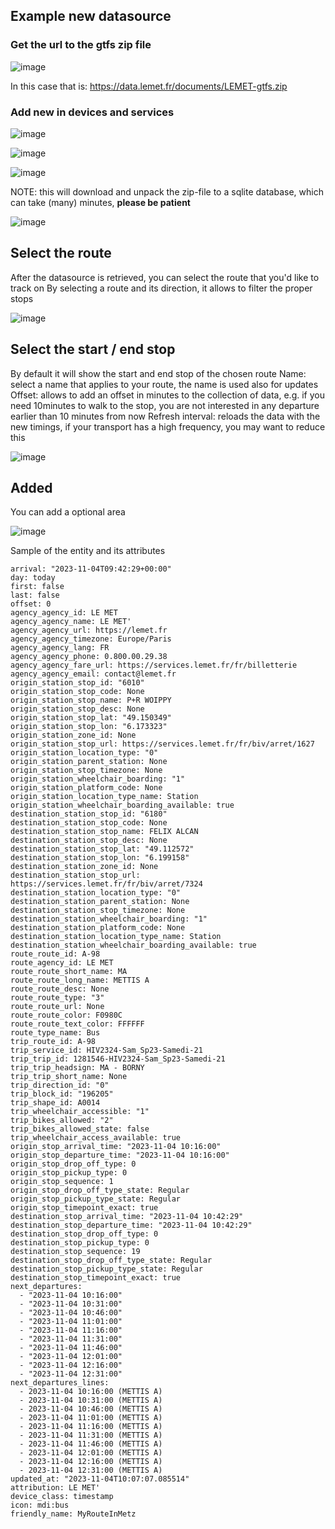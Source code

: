 ## Example new datasource

### Get the url to the gtfs zip file
![image](https://github.com/vingerha/gtfs2/assets/44190435/d5402bb0-17a5-41e8-ac95-652ecb06bb98)

In this case that is: https://data.lemet.fr/documents/LEMET-gtfs.zip

### Add new in devices and services

![image](https://github.com/vingerha/gtfs2/assets/44190435/ed7e8fbe-c3b9-4337-982f-74da5ea6e3dd)

![image](https://github.com/vingerha/gtfs2/assets/44190435/7dd77425-07f8-45d0-8d0c-d9948fca6fbb)

![image](https://github.com/vingerha/gtfs2/assets/44190435/3688925f-63cd-451a-9db1-313a028c2188)

NOTE: this will download and unpack the zip-file to a sqlite database, which can take (many) minutes, **please be patient**

![image](https://github.com/vingerha/gtfs2/assets/44190435/02ab24ed-c10d-43e5-8c3e-f221044a1a9e)

## Select the route

After the datasource is retrieved, you can select the route that you'd like to track on 
By selecting a route and its direction, it allows to filter the proper stops

![image](https://github.com/vingerha/gtfs2/assets/44190435/80d133c5-b00e-43f8-aef0-c203eba4eb6b)

## Select the start / end stop

By default it will show the start and end stop of the chosen route
Name: select a name that applies to your route, the name is used also for updates
Offset: allows to add an offset in minutes to the collection of data, e.g. if you need 10minutes to walk to the stop, you are not interested in any departure earlier than 10 minutes from now
Refresh interval: reloads the data with the new timings, if your transport has a high frequency, you may want to reduce this

![image](https://github.com/vingerha/gtfs2/assets/44190435/8007911c-f1c7-406c-9295-4d132df07ab6)

## Added

You can add a optional area

![image](https://github.com/vingerha/gtfs2/assets/44190435/f2f855f9-bc07-405d-8b0b-09b3da7e4f79)

Sample of the entity and its attributes
```
arrival: "2023-11-04T09:42:29+00:00"
day: today
first: false
last: false
offset: 0
agency_agency_id: LE MET
agency_agency_name: LE MET'
agency_agency_url: https://lemet.fr
agency_agency_timezone: Europe/Paris
agency_agency_lang: FR
agency_agency_phone: 0.800.00.29.38
agency_agency_fare_url: https://services.lemet.fr/fr/billetterie
agency_agency_email: contact@lemet.fr
origin_station_stop_id: "6010"
origin_station_stop_code: None
origin_station_stop_name: P+R WOIPPY
origin_station_stop_desc: None
origin_station_stop_lat: "49.150349"
origin_station_stop_lon: "6.173323"
origin_station_zone_id: None
origin_station_stop_url: https://services.lemet.fr/fr/biv/arret/1627
origin_station_location_type: "0"
origin_station_parent_station: None
origin_station_stop_timezone: None
origin_station_wheelchair_boarding: "1"
origin_station_platform_code: None
origin_station_location_type_name: Station
origin_station_wheelchair_boarding_available: true
destination_station_stop_id: "6180"
destination_station_stop_code: None
destination_station_stop_name: FELIX ALCAN
destination_station_stop_desc: None
destination_station_stop_lat: "49.112572"
destination_station_stop_lon: "6.199158"
destination_station_zone_id: None
destination_station_stop_url: https://services.lemet.fr/fr/biv/arret/7324
destination_station_location_type: "0"
destination_station_parent_station: None
destination_station_stop_timezone: None
destination_station_wheelchair_boarding: "1"
destination_station_platform_code: None
destination_station_location_type_name: Station
destination_station_wheelchair_boarding_available: true
route_route_id: A-98
route_agency_id: LE MET
route_route_short_name: MA
route_route_long_name: METTIS A
route_route_desc: None
route_route_type: "3"
route_route_url: None
route_route_color: F0980C
route_route_text_color: FFFFFF
route_type_name: Bus
trip_route_id: A-98
trip_service_id: HIV2324-Sam_Sp23-Samedi-21
trip_trip_id: 1281546-HIV2324-Sam_Sp23-Samedi-21
trip_trip_headsign: MA - BORNY
trip_trip_short_name: None
trip_direction_id: "0"
trip_block_id: "196205"
trip_shape_id: A0014
trip_wheelchair_accessible: "1"
trip_bikes_allowed: "2"
trip_bikes_allowed_state: false
trip_wheelchair_access_available: true
origin_stop_arrival_time: "2023-11-04 10:16:00"
origin_stop_departure_time: "2023-11-04 10:16:00"
origin_stop_drop_off_type: 0
origin_stop_pickup_type: 0
origin_stop_sequence: 1
origin_stop_drop_off_type_state: Regular
origin_stop_pickup_type_state: Regular
origin_stop_timepoint_exact: true
destination_stop_arrival_time: "2023-11-04 10:42:29"
destination_stop_departure_time: "2023-11-04 10:42:29"
destination_stop_drop_off_type: 0
destination_stop_pickup_type: 0
destination_stop_sequence: 19
destination_stop_drop_off_type_state: Regular
destination_stop_pickup_type_state: Regular
destination_stop_timepoint_exact: true
next_departures:
  - "2023-11-04 10:16:00"
  - "2023-11-04 10:31:00"
  - "2023-11-04 10:46:00"
  - "2023-11-04 11:01:00"
  - "2023-11-04 11:16:00"
  - "2023-11-04 11:31:00"
  - "2023-11-04 11:46:00"
  - "2023-11-04 12:01:00"
  - "2023-11-04 12:16:00"
  - "2023-11-04 12:31:00"
next_departures_lines:
  - 2023-11-04 10:16:00 (METTIS A)
  - 2023-11-04 10:31:00 (METTIS A)
  - 2023-11-04 10:46:00 (METTIS A)
  - 2023-11-04 11:01:00 (METTIS A)
  - 2023-11-04 11:16:00 (METTIS A)
  - 2023-11-04 11:31:00 (METTIS A)
  - 2023-11-04 11:46:00 (METTIS A)
  - 2023-11-04 12:01:00 (METTIS A)
  - 2023-11-04 12:16:00 (METTIS A)
  - 2023-11-04 12:31:00 (METTIS A)
updated_at: "2023-11-04T10:07:07.085514"
attribution: LE MET'
device_class: timestamp
icon: mdi:bus
friendly_name: MyRouteInMetz
```














